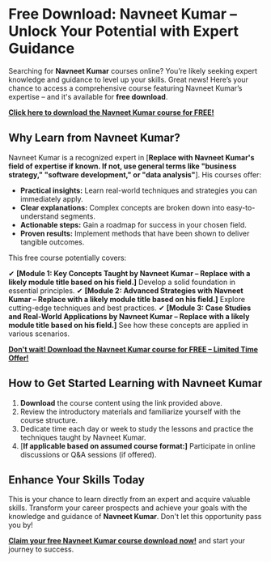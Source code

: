 # Free Download: Navneet Kumar – Unlock Your Potential with Expert Guidance

Searching for **Navneet Kumar** courses online? You’re likely seeking expert knowledge and guidance to level up your skills. Great news! Here’s your chance to access a comprehensive course featuring Navneet Kumar’s expertise – and it's available for **free download**.

[**Click here to download the Navneet Kumar course for FREE!**](https://udemywork.com/navneet-kumar)

## Why Learn from Navneet Kumar?

Navneet Kumar is a recognized expert in [**Replace with Navneet Kumar's field of expertise if known. If not, use general terms like "business strategy," "software development," or "data analysis"**]. His courses offer:

*   **Practical insights:** Learn real-world techniques and strategies you can immediately apply.
*   **Clear explanations:** Complex concepts are broken down into easy-to-understand segments.
*   **Actionable steps:** Gain a roadmap for success in your chosen field.
*   **Proven results:** Implement methods that have been shown to deliver tangible outcomes.

This free course potentially covers:

✔ **[Module 1: Key Concepts Taught by Navneet Kumar – Replace with a likely module title based on his field.]** Develop a solid foundation in essential principles.
✔ **[Module 2: Advanced Strategies with Navneet Kumar – Replace with a likely module title based on his field.]** Explore cutting-edge techniques and best practices.
✔ **[Module 3: Case Studies and Real-World Applications by Navneet Kumar – Replace with a likely module title based on his field.]** See how these concepts are applied in various scenarios.

[**Don't wait! Download the Navneet Kumar course for FREE – Limited Time Offer!**](https://udemywork.com/navneet-kumar)

## How to Get Started Learning with Navneet Kumar

1.  **Download** the course content using the link provided above.
2.  Review the introductory materials and familiarize yourself with the course structure.
3.  Dedicate time each day or week to study the lessons and practice the techniques taught by Navneet Kumar.
4.  [**If applicable based on assumed course format:]** Participate in online discussions or Q&A sessions (if offered).

## Enhance Your Skills Today

This is your chance to learn directly from an expert and acquire valuable skills. Transform your career prospects and achieve your goals with the knowledge and guidance of **Navneet Kumar**. Don't let this opportunity pass you by!

**[Claim your free Navneet Kumar course download now!](https://udemywork.com/navneet-kumar)** and start your journey to success.
